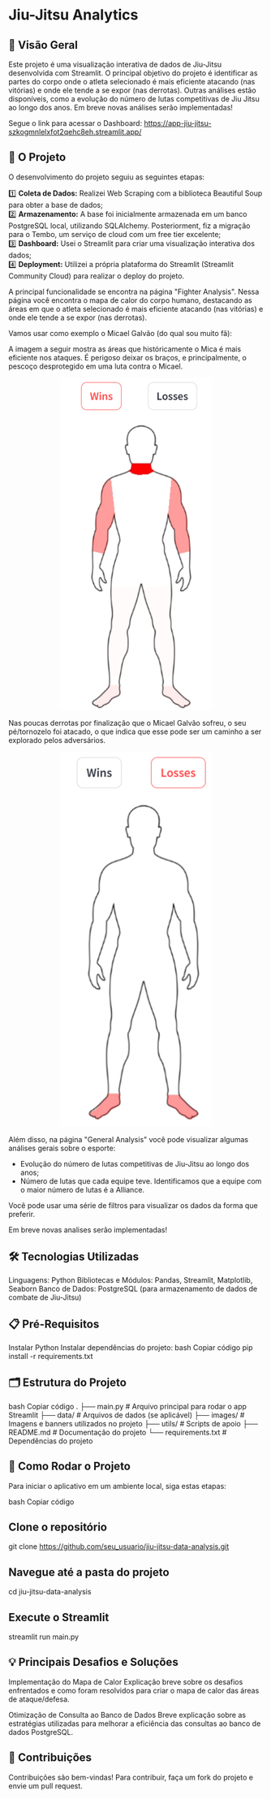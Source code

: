 # Jiu-Jitsu Analytics

## 🥋 Visão Geral

Este projeto é uma visualização interativa de dados de Jiu-Jitsu desenvolvida com Streamlit. O principal objetivo do projeto é identificar as partes do corpo onde o atleta selecionado é mais eficiente atacando (nas vitórias) e onde ele tende a se expor (nas derrotas). Outras análises estão disponíveis, como a evolução do número de lutas competitivas de Jiu Jitsu ao longo dos anos. Em breve novas análises serão implementadas! 

Segue o link para acessar o Dashboard: https://app-jiu-jitsu-szkogmnlelxfot2qehc8eh.streamlit.app/

## 📌 O Projeto

O desenvolvimento do projeto seguiu as seguintes etapas:

1️⃣ **Coleta de Dados:** Realizei Web Scraping com a biblioteca Beautiful Soup para obter a base de dados;  
2️⃣ **Armazenamento:** A base foi inicialmente armazenada em um banco PostgreSQL local, utilizando SQLAlchemy. Posteriorment, fiz a migração para o Tembo, um serviço de cloud com um free tier excelente;  
3️⃣ **Dashboard:** Usei o Streamlit para criar uma visualização interativa dos dados;  
4️⃣ **Deployment:** Utilizei a própria plataforma do Streamlit (Streamlit Community Cloud) para realizar o deploy do projeto. 

A principal funcionalidade se encontra na página "Fighter Analysis". Nessa página você encontra o mapa de calor do corpo humano, destacando as áreas em que o atleta selecionado é mais eficiente atacando (nas vitórias) e onde ele tende a se expor (nas derrotas). 

Vamos usar como exemplo o Micael Galvão (do qual sou muito fã): 

A imagem a seguir mostra as áreas que históricamente o Mica é mais eficiente nos ataques. É perigoso deixar os braços, e principalmente, o pescoço desprotegido em uma luta contra o Micael. 

<p align="center">
  <img src="mica-01.png" alt="Mapa de Calor de Vitórias" width="300">
</p>

Nas poucas derrotas por finalização que o Micael Galvão sofreu, o seu pé/tornozelo foi atacado, o que indica que esse pode ser um caminho a ser explorado pelos adversários. 

<p align="center">
  <img src="mica-02.png" alt="Mapa de Calor de Derrotas" width="300">
</p>

Além disso, na página "General Analysis" você pode visualizar algumas análises gerais sobre o esporte:  
- Evolução do número de lutas competitivas de Jiu-Jitsu ao longo dos anos;
- Número de lutas que cada equipe teve. Identificamos que a equipe com o maior número de lutas é a Alliance.

Você pode usar uma série de filtros para visualizar os dados da forma que preferir. 

Em breve novas analises serão implementadas!

## 🛠️ Tecnologias Utilizadas
Linguagens: Python
Bibliotecas e Módulos: Pandas, Streamlit, Matplotlib, Seaborn
Banco de Dados: PostgreSQL (para armazenamento de dados de combate de Jiu-Jitsu)

## 📋 Pré-Requisitos
Instalar Python
Instalar dependências do projeto:
bash
Copiar código
pip install -r requirements.txt

## 🗂️ Estrutura do Projeto
bash
Copiar código
.
├── main.py              # Arquivo principal para rodar o app Streamlit
├── data/                # Arquivos de dados (se aplicável)
├── images/              # Imagens e banners utilizados no projeto
├── utils/               # Scripts de apoio
├── README.md            # Documentação do projeto
└── requirements.txt     # Dependências do projeto

## 🚀 Como Rodar o Projeto
Para iniciar o aplicativo em um ambiente local, siga estas etapas:

bash
Copiar código
## Clone o repositório
git clone https://github.com/seu_usuario/jiu-jitsu-data-analysis.git

## Navegue até a pasta do projeto
cd jiu-jitsu-data-analysis

## Execute o Streamlit
streamlit run main.py

## 💡 Principais Desafios e Soluções
Implementação do Mapa de Calor
Explicação breve sobre os desafios enfrentados e como foram resolvidos para criar o mapa de calor das áreas de ataque/defesa.

Otimização de Consulta ao Banco de Dados
Breve explicação sobre as estratégias utilizadas para melhorar a eficiência das consultas ao banco de dados PostgreSQL.

## 🤝 Contribuições
Contribuições são bem-vindas! Para contribuir, faça um fork do projeto e envie um pull request.
